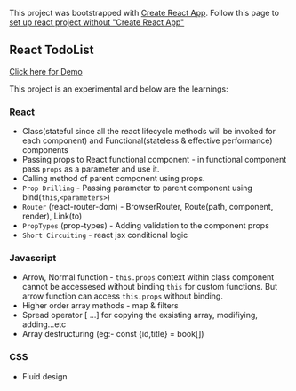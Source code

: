 This project was bootstrapped with [Create React App](https://github.com/facebook/create-react-app).
Follow this page to [set up react project without "Create React App"](https://github.com/web-slate/beginner-react-app-guide/blob/master/simple-banking-app/docs/index.md)

## React TodoList 
[Click here for Demo](https://shangan23.github.io/react-todos/)

This project is an experimental and below are the learnings:

### React

- Class(stateful since all the react lifecycle methods will be invoked for each component) and Functional(stateless & effective performance) components
- Passing props to React functional component - in functional component pass `props` as a parameter and use it.
- Calling method of parent component using props. 
- `Prop Drilling` - Passing parameter to parent component using bind(`this`,`<parameters>`)
- `Router` (react-router-dom) - BrowserRouter, Route(path, component, render), Link(to)
- `PropTypes` (prop-types) - Adding validation to the component props
- `Short Circuiting` - react jsx conditional logic

### Javascript 

- Arrow, Normal function - `this.props` context within class component cannot be accessesed without binding `this` for custom functions. But arrow function can access `this.props` without binding.
- Higher order array methods - map & filters
- Spread operator [ ...] for copying the exsisting array, modifiying, adding...etc
- Array destructuring (eg:- const {id,title} = book[])

### CSS
- Fluid design 